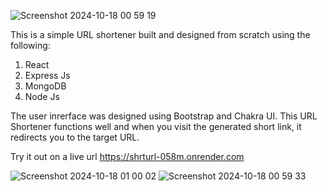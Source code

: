 ![Screenshot 2024-10-18 00 59 19](https://github.com/user-attachments/assets/ef0d9c7c-a8ee-4b0f-9af8-766d239afe74)

This is a simple URL shortener built and designed from scratch using the following:

1. React
2. Express Js
3. MongoDB
4. Node Js

The user inrerface was designed using Bootstrap and Chakra UI. This URL Shortener functions well and when you visit the generated short link, it redirects you to the target URL.

Try it out on a live url https://shrturl-058m.onrender.com

![Screenshot 2024-10-18 01 00 02](https://github.com/user-attachments/assets/39bf5f4b-7c76-441b-b81b-c7cf50143388)
![Screenshot 2024-10-18 00 59 33](https://github.com/user-attachments/assets/55dc4bf6-447f-4bf0-b17f-ca9cd6965e48)

